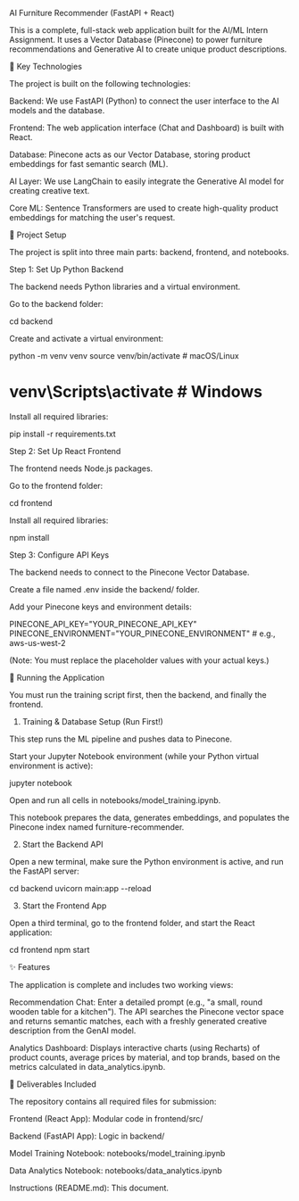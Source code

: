 AI Furniture Recommender (FastAPI + React)

This is a complete, full-stack web application built for the AI/ML Intern Assignment. It uses a Vector Database (Pinecone) to power furniture recommendations and Generative AI to create unique product descriptions.

🔑 Key Technologies

The project is built on the following technologies:

Backend: We use FastAPI (Python) to connect the user interface to the AI models and the database.

Frontend: The web application interface (Chat and Dashboard) is built with React.

Database: Pinecone acts as our Vector Database, storing product embeddings for fast semantic search (ML).

AI Layer: We use LangChain to easily integrate the Generative AI model for creating creative text.

Core ML: Sentence Transformers are used to create high-quality product embeddings for matching the user's request.

📁 Project Setup

The project is split into three main parts: backend, frontend, and notebooks.

Step 1: Set Up Python Backend

The backend needs Python libraries and a virtual environment.

Go to the backend folder:

cd backend



Create and activate a virtual environment:

python -m venv venv
source venv/bin/activate  # macOS/Linux
# venv\Scripts\activate   # Windows



Install all required libraries:

pip install -r requirements.txt



Step 2: Set Up React Frontend

The frontend needs Node.js packages.

Go to the frontend folder:

cd frontend



Install all required libraries:

npm install



Step 3: Configure API Keys

The backend needs to connect to the Pinecone Vector Database.

Create a file named .env inside the backend/ folder.

Add your Pinecone keys and environment details:

PINECONE_API_KEY="YOUR_PINECONE_API_KEY"
PINECONE_ENVIRONMENT="YOUR_PINECONE_ENVIRONMENT" # e.g., aws-us-west-2



(Note: You must replace the placeholder values with your actual keys.)

🚀 Running the Application

You must run the training script first, then the backend, and finally the frontend.

1. Training & Database Setup (Run First!)

This step runs the ML pipeline and pushes data to Pinecone.

Start your Jupyter Notebook environment (while your Python virtual environment is active):

jupyter notebook



Open and run all cells in notebooks/model_training.ipynb.

This notebook prepares the data, generates embeddings, and populates the Pinecone index named furniture-recommender.

2. Start the Backend API

Open a new terminal, make sure the Python environment is active, and run the FastAPI server:

cd backend
uvicorn main:app --reload


3. Start the Frontend App

Open a third terminal, go to the frontend folder, and start the React application:

cd frontend
npm start


✨ Features

The application is complete and includes two working views:

Recommendation Chat: Enter a detailed prompt (e.g., "a small, round wooden table for a kitchen"). The API searches the Pinecone vector space and returns semantic matches, each with a freshly generated creative description from the GenAI model.

Analytics Dashboard: Displays interactive charts (using Recharts) of product counts, average prices by material, and top brands, based on the metrics calculated in data_analytics.ipynb.

📜 Deliverables Included

The repository contains all required files for submission:

Frontend (React App): Modular code in frontend/src/

Backend (FastAPI App): Logic in backend/

Model Training Notebook: notebooks/model_training.ipynb

Data Analytics Notebook: notebooks/data_analytics.ipynb

Instructions (README.md): This document.
